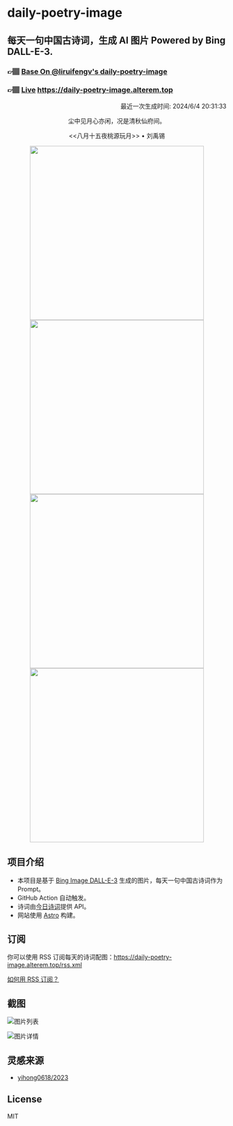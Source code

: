 
# daily-poetry-image

## 每天一句中国古诗词，生成 AI 图片 Powered by Bing DALL-E-3.

### 👉🏽 [Base On @liruifengv's daily-poetry-image](https://github.com/liruifengv/daily-poetry-image)

### 👉🏽 [Live](https://daily-poetry-image.alterem.top/) https://daily-poetry-image.alterem.top

<p align="right">
  最近一次生成时间: 2024/6/4 20:31:33
</p>
<p align="center">
尘中见月心亦闲，况是清秋仙府间。
</p>
<p align="center">
<<八月十五夜桃源玩月>> • 刘禹锡
</p>
<p align="center">
<img src="https://tse2.mm.bing.net/th/id/OIG1.mCo4f0Zdp8BkCkf516F1" height="400" width="400" />
<img src="https://tse1.mm.bing.net/th/id/OIG1.xVgp9dR4lkaF.QfXtQpd" height="400" width="400" />
<img src="https://tse1.mm.bing.net/th/id/OIG1._yDw45c8TfUkYTeJruF." height="400" width="400" />
<img src="https://tse2.mm.bing.net/th/id/OIG1.tthvNcYPi5GPjtIW4OD3" height="400" width="400" />
</p>

## 项目介绍

-   本项目是基于 [Bing Image DALL-E-3](https://www.bing.com/images/create) 生成的图片，每天一句中国古诗词作为 Prompt。
-   GitHub Action 自动触发。
-   诗词由[今日诗词](https://www.jinrishici.com/)提供 API。
-   网站使用 [Astro](https://astro.build) 构建。

## 订阅

你可以使用 RSS 订阅每天的诗词配图：https://daily-poetry-image.alterem.top/rss.xml

[如何用 RSS 订阅？](https://zhuanlan.zhihu.com/p/55026716)

## 截图

![图片列表](./screenshots/Snipaste_2023-12-28_21-00-26.png)

![图片详情](./screenshots/Snipaste_2023-12-28_21-00-53.png)

## 灵感来源

-   [yihong0618/2023](https://github.com/yihong0618/2023)

## License

MIT
